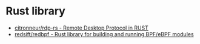 # Rust library

* [citronneur/rdp-rs - Remote Desktop Protocol in RUST](https://github.com/citronneur/rdp-rs)
* [redsift/redbpf - Rust library for building and running BPF/eBPF modules](https://github.com/redsift/redbpf)
